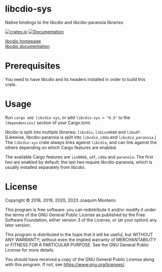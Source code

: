 # libcdio-sys

Native bindings to the libcdio and libcdio-paranoia libraries

[![crates.io](https://img.shields.io/crates/v/libcdio-sys.svg)](https://crates.io/crates/libcdio-sys)
[![Documentation](https://docs.rs/libcdio-sys/badge.svg)](https://docs.rs/libcdio-sys)

[libcdio homepage](https://www.gnu.org/software/libcdio/)  
[libcdio documentation](https://www.gnu.org/software/libcdio/libcdio.html)

# Prerequisites

You need to have libcdio and its headers installed in order to build this crate.

# Usage

Run `cargo add libcdio-sys`, or add `libcdio-sys = "0.5"` to the `[dependencies]` section of your Cargo.toml.

libcdio is split into multiple libraries: `libcdio`, `libiso9660` and `libudf`. (Likewise, libcdio-paranoia is split into `libcdio_cdda` and `libcdio_paranoia`.) The `libcdio-sys` crate always links against `libcdio`, and can link against the others depending on which Cargo features are enabled.

The available Cargo features are `iso9660`, `udf`, `cdda` and `paranoia`. The first two are enabled by default; the last two require libcdio-paranoia, which is usually installed separately from libcdio.

# License

Copyright © 2018, 2019, 2020, 2023 Joaquim Monteiro

This program is free software: you can redistribute it and/or modify
it under the terms of the GNU General Public License as published by
the Free Software Foundation, either version 3 of the License, or
(at your option) any later version.

This program is distributed in the hope that it will be useful,
but WITHOUT ANY WARRANTY; without even the implied warranty of
MERCHANTABILITY or FITNESS FOR A PARTICULAR PURPOSE.  See the
GNU General Public License for more details.

You should have received a copy of the GNU General Public License
along with this program.  If not, see <https://www.gnu.org/licenses/>.
